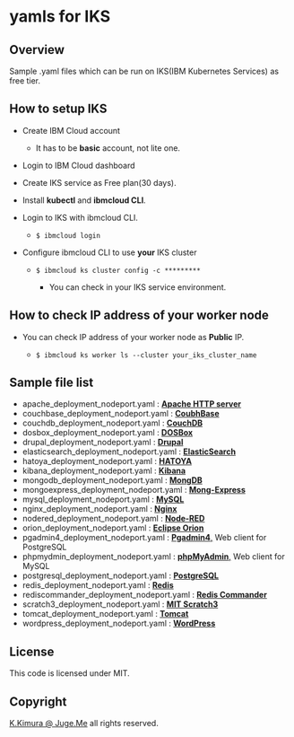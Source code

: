# yamls for IKS

## Overview

Sample .yaml files which can be run on IKS(IBM Kubernetes Services) as free tier.


## How to setup IKS

- Create IBM Cloud account

  - It has to be **basic** account, not lite one.

- Login to IBM Cloud dashboard

- Create IKS service as Free plan(30 days).

- Install **kubectl** and **ibmcloud CLI**.

- Login to IKS with ibmcloud CLI.

  - `$ ibmcloud login`

- Configure ibmcloud CLI to use **your** IKS cluster

  - `$ ibmcloud ks cluster config -c *********`

    - You can check in your IKS service environment.


## How to check IP address of your worker node

- You can check IP address of your worker node as **Public** IP.

  - `$ ibmcloud ks worker ls --cluster your_iks_cluster_name`


## Sample file list

- apache_deployment_nodeport.yaml : [**Apache HTTP server**](https://hub.docker.com/_/httpd)
- couchbase_deployment_nodeport.yaml : [**CoubhBase**](https://hub.docker.com/_/couchbase)
- couchdb_deployment_nodeport.yaml : [**CouchDB**](https://hub.docker.com/_/couchdb)
- dosbox_deployment_nodeport.yaml : [**DOSBox**](https://hub.docker.com/r/jgoerzen/dosbox)
- drupal_deployment_nodeport.yaml : [**Drupal**](https://hub.docker.com/_/drupal)
- elasticsearch_deployment_nodeport.yaml : [**ElasticSearch**](https://hub.docker.com/_/elasticsearch)
- hatoya_deployment_nodeport.yaml : [**HATOYA**](https://hub.docker.com/r/dotnsf/hatoya)
- kibana_deployment_nodeport.yaml : [**Kibana**](https://hub.docker.com/_/kibana)
- mongodb_deployment_nodeport.yaml : [**MongDB**](https://hub.docker.com/_/mongo)
- mongoexpress_deployment_nodeport.yaml : [**Mong-Express**](https://hub.docker.com/_/mongo-express)
- mysql_deployment_nodeport.yaml : [**MySQL**](https://hub.docker.com/_/mysql)
- nginx_deployment_nodeport.yaml : [**Nginx**](https://hub.docker.com/_/nginx)
- nodered_deployment_nodeport.yaml : [**Node-RED**](https://hub.docker.com/r/nodered/node-red)
- orion_deployment_nodeport.yaml : [**Eclipse Orion**](https://hub.docker.com/r/cloudeity/orion)
- pgadmin4_deployment_nodeport.yaml : [**Pgadmin4**,](https://hub.docker.com/r/dpage/pgadmin4) Web client for PostgreSQL
- phpmydmin_deployment_nodeport.yaml : [**phpMyAdmin**,](https://hub.docker.com/_/phpmyadmin) Web client for MySQL
- postgresql_deployment_nodeport.yaml : [**PostgreSQL**](https://hub.docker.com/_/postgres)
- redis_deployment_nodeport.yaml : [**Redis**](https://hub.docker.com/_/redis)
- rediscommander_deployment_nodeport.yaml : [**Redis Commander**](https://hub.docker.com/r/rediscommander/redis-commander)
- scratch3_deployment_nodeport.yaml : [**MIT Scratch3**](https://hub.docker.com/r/kadok0520/mit-scratch3)
- tomcat_deployment_nodeport.yaml : [**Tomcat**](https://hub.docker.com/_/tomcat)
- wordpress_deployment_nodeport.yaml : [**WordPress**](https://hub.docker.com/_/wordpress)


## License

This code is licensed under MIT.

## Copyright

[K.Kimura @ Juge.Me](https://github.com/dotnsf) all rights reserved.
